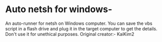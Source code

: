# Auto netsh for windows-

An auto-runner for netsh on Windows computer. You can save the vbs script in a flash drive and plug it in the target computer to get the details. Don't use it for unethical purposes. Original creator:- KaiKim2
